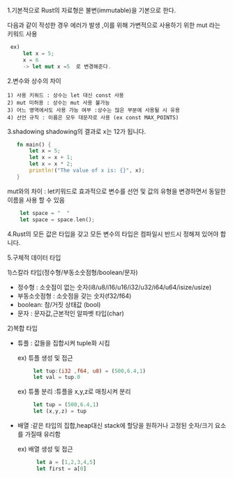 1.기본적으로 Rust의 자료형은 불변(immutable)을 기본으로 한다.

   다음과 같이 작성한 경우 에러가 발생 ,이를 위해 가변적으로 사용하기 위한 mut 라는 키워드 사용
   ```rust
    ex)
        let x = 5;
        x = 6
        -> let mut x =5  로 변경해준다.
   ```




2.변수와 상수의 차이

    1) 사용 키워드 : 상수는 let 대신 const 사용
    2) mut 미허용 : 상수는 mut 사용 불가능
    3) 어느 영역에서도 사용 가능 여부 :상수는 많은 부분에 사용될 시 유용
    4) 선언 규칙 : 이름은 모두 대문자로 사용 (ex const MAX_POINTS)




3.shadowing
shadowing의 결과로 x는 12가 됩니다.
 ```rust
    fn main() {
        let x = 5;
        let x = x + 1;
        let x = x * 2;
        println!("The value of x is: {}", x);
    }
```
mut와의 차이 : let키워드로 효과적으로 변수를 선언 및 값의 유형을 변경하면서 동일한 이름을 사용 할 수 있음
```rust
    let space = "  "
    let space = space.len();
```


4.Rust의 모든 값은 타입을 갖고 모든 변수의 타입은 컴파일시 반드시 정해져 있어야 합니다.



5.구체적 데이터 타입

1)스칼라 타입(정수형/부동소숫점형/boolean/문자)

- 정수형 : 소숫점이 없는 숫자(i8/u8/i16/u16/i32/u32/i64/u64/isize/usize)
- 부동소숫점형 : 소숫점을 갖는 숫자(f32/f64)
- boolean: 참/거짓 상태값 (bool)
- 문자 : 문자값,근본적인 알파벳 타입(char)


2)복합 타입

- 튜플 : 값들을 집합시켜 tuple화 시킴

   ex) 튜플 생성 및 접근
   ```rust
        let tup:(i32 ,f64, u8) = (500,6.4,1)
        let val = tup.0
   ```
   ex) 튜풀 분리 :튜플을 x,y,z로 매칭시켜 분리
   ```rust
        let tup = (500,6.4,1)
        let (x,y,z) = tup
   ```


- 배열 :같은 타입의 집합,heap대신 stack에 할당을 원하거나 고정된 숫자/크기 요소를 가질때 유리함

  ex) 배열 생성 및 접근
  ```rust
        let a = [1,2,3,4,5]
        let first = a[0]
  ```
